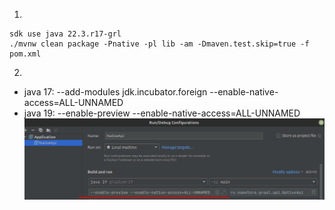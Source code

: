 1.

 ```shell
sdk use java 22.3.r17-grl
./mvnw clean package -Pnative -pl lib -am -Dmaven.test.skip=true -f pom.xml
```
2. 
 * java 17: --add-modules jdk.incubator.foreign --enable-native-access=ALL-UNNAMED
 * java 19: --enable-preview --enable-native-access=ALL-UNNAMED
   ![image.png](.attachments/img.png)